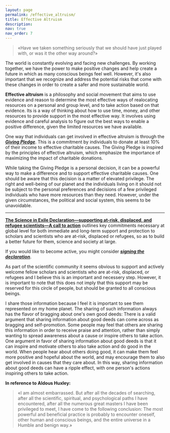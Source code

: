 ```yaml
---
layout: page
permalink: /effective_altruism/
title: Effective Altruism
description: 
nav: true
nav_order: 7
---
```


> «Have we taken something seriously that we should have just played with, or was it the other way around?»

The world is constantly evolving and facing new challenges. By working together, we have the power to make positive changes and help create a future in which as many conscious beings feel well. However, it's also important that we recognize and address the potential risks that come with these changes in order to create a safer and more sustainable world.

**Effective altruism** is a philosophy and social movement that aims to use evidence and reason to determine the most effective ways of realocating resources on a personal and group level, and to take action based on that evidence. Its is a way of thinking about how to use time, money, and other resources to provide support in the most effective way. It involves using evidence and careful analysis to figure out the best ways to enable a positive difference, given the limited resources we have available.

One way that individuals can get involved in effective altruism is through the [**_Giving Pledge_**](https://www.givingwhatwecan.org/pledge). This is a commitment by individuals to donate at least 10% of their income to effective charitable causes. The Giving Pledge is inspired by the principles of effective altruism, which emphasize the importance of maximizing the impact of charitable donations. 

While taking the Giving Pledge is a personal decision, it can be a powerful way to make a difference and to support effective charitable causes. One should be aware that this decision is a matter of elevated privilege. The right and well-being of our planet and the individuals living on it should not be subject to the personal preferences and decisions of a few privileged individuals who have more resources than they need. However, under the given circumstances, the political and social system, this seems to be unavoidable.

---------

[**The Science in Exile Declaration—supporting at-risk, displaced, and refugee scientists—A call to action**](https://www.interacademies.org/publication/science-exile-declaration-supporting-risk-displaced-and-refugee-scientists-call-action) outlines key commitments necessary at global level for both immediate and long-term support and protection to scholars and scientists who are at-risk, displaced or refugees, so as to build a better future for them, science and society at large.

If you would like to become active, you might consider [**_signing the declaration_**](https://forms.office.com/pages/responsepage.aspx?id=Uq5PHbM5-kuwswIpVrERlLxCIrq-PktOpQTRI0lHzktUNlJPNEtNVzgzWThYWEFRS0NGQkFPMlFMRi4u).

As part of the scientific community it seems obvious to support and actively welcome fellow scholars and scientists who are at-risk, displaced, or refugees and I believe this is an important and necessery step. 
However, it is important to note that this does not imply that this support may be reserved for this circle of people, but should be granted to all conscious beings. 


I share those information because I feel it is important to see them represented on my home planet. The sharing of such information always has the flavor of bragging about one's own good deeds:  There is a valid argument that sharing information about good deeds can come across as bragging and self-promotion. Some people may feel that others are sharing this information in order to receive praise and attention, rather than simply wanting to spread awareness about a cause or inspire others to take action.
One argument in favor of sharing information about good deeds is that it can inspire and motivate others to also take action and do good in the world. When people hear about others doing good, it can make them feel more positive and hopeful about the world, and may encourage them to also get involved in causes that they care about. In this way, sharing information about good deeds can have a ripple effect, with one person's actions inspiring others to take action.


**In reference to Aldous Huxley:**

> «I am almost embarrassed. But after all the decades of searching, after all the scientific, spiritual, and psychological paths I have encountered, after all the numerous great masters I have been privileged to meet, I have come to the following conclusion: The most powerful and beneficial practice is probably to encounter oneself, other human and conscious beings, and the entire universe in a Humble and benign way.»


